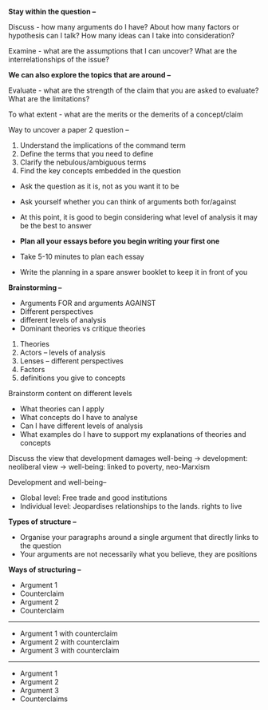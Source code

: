 **Stay within the question –**

Discuss - how many arguments do I have? About how many factors or hypothesis can I talk? How many ideas can I take into consideration?

Examine - what are the assumptions that I can uncover? What are the interrelationships of the issue?

**We can also explore the topics that are around –**

Evaluate - what are the strength of the claim that you are asked to evaluate? What are the limitations?

To what extent - what are the merits or the demerits of a concept/claim

Way to uncover a paper 2 question – 

1. Understand the implications of the command term
2. Define the terms that you need to define
3. Clarify the nebulous/ambiguous terms
4. Find the key concepts embedded in the question

- Ask the question as it is, not as you want it to be
- Ask yourself whether you can think of arguments both for/against
- At this point, it is good to begin considering what level of analysis it may be the best to answer 


- **Plan all your essays before you begin writing your first one**
- Take 5-10 minutes to plan each essay
- Write the planning in a spare answer booklet to keep it in front of you

**Brainstorming –**

- Arguments FOR and arguments AGAINST
- Different perspectives 
- different levels of analysis
- Dominant theories vs critique theories

1. Theories
2. Actors – levels of analysis
3. Lenses – different perspectives
4. Factors
5. definitions you give to concepts

Brainstorm content on different levels
- What theories can I apply
- What concepts do I have to analyse
- Can I have different levels of analysis
- What examples do I have to support my explanations of theories and concepts

Discuss the view that development damages well-being
→ development: neoliberal view
→ well-being: linked to poverty, neo-Marxism

Development and well-being–
- Global level: Free trade and good institutions
- Individual level: Jeopardises relationships to the lands. rights to live

**Types of structure –**

- Organise your paragraphs around a single argument that directly links to the question
- Your arguments are not necessarily what you believe, they are positions 

**Ways of structuring –**

- Argument 1
- Counterclaim
- Argument 2
- Counterclaim
---
- Argument 1 with counterclaim
- Argument 2 with counterclaim
- Argument 3 with counterclaim
---
- Argument 1
- Argument 2
- Argument 3
- Counterclaims